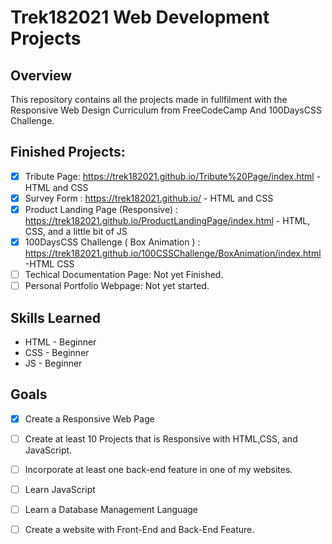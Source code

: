 # Trek182021 Web Development Projects

## Overview
This repository contains all the projects made in fullfilment with the Responsive Web Design Curriculum from FreeCodeCamp And 100DaysCSS Challenge.

## Finished Projects:

- [x] Tribute Page: https://trek182021.github.io/Tribute%20Page/index.html -HTML and CSS
- [x] Survey Form : https://trek182021.github.io/ - HTML and CSS
- [x] Product Landing Page (Responsive) : https://trek182021.github.io/ProductLandingPage/index.html - HTML, CSS, and a little bit of JS
- [x] 100DaysCSS Challenge ( Box Animation ) : https://trek182021.github.io/100CSSChallenge/BoxAnimation/index.html -HTML CSS
- [ ] Techical Documentation Page: Not yet Finished.
- [ ] Personal Portfolio Webpage: Not yet started.

## Skills Learned
* HTML - Beginner
* CSS - Beginner
* JS - Beginner

## Goals
- [x] Create a Responsive Web Page
- [ ] Create at least 10 Projects that is Responsive with HTML,CSS, and JavaScript.
- [ ] Incorporate at least one back-end feature in one of my websites.
- [ ] Learn JavaScript
- [ ] Learn a Database Management Language
- [ ] Create a website with Front-End and Back-End Feature.

